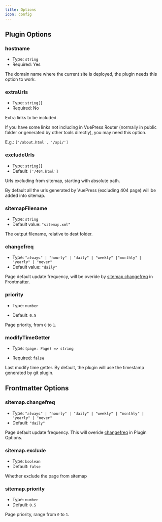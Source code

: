 ```yaml
---
title: Options
icon: config
---
```


## Plugin Options

### hostname

- Type: `string`
- Required: Yes

The domain name where the current site is deployed, the plugin needs this option to work.

### extraUrls

- Type: `string[]`
- Required: No

Extra links to be included.

If you have some links not including in VuePress Router (normally in public folder or generated by other tools directly), you may need this option.

E.g.: `['/about.html', '/api/']`

### excludeUrls

- Type: `string[]`
- Default: `['/404.html']`

Urls excluding from sitemap, starting with absolute path.

By default all the urls generated by VuePress (excluding 404 page) will be added into sitemap.

### sitemapFilename

- Type: `string`
- Default value: `"sitemap.xml"`

The output filename, relative to dest folder.

### changefreq

- Type: `"always" | "hourly" | "daily" | "weekly" |"monthly" | "yearly" | "never"`
- Default value: `"daily"`

Page default update frequency, will be overide by [sitemap.changefreq](#sitemap-changefreq) in Frontmatter.

### priority

- Type: `number`

- Default: `0.5`

Page priority, from `0` to `1`.

### modifyTimeGetter

- Type: `(page: Page) => string`

- Required: `false`

Last modify time getter. By default, the plugin will use the timestamp generated by git plugin.

## Frontmatter Options

### sitemap.changefreq

- Type: `"always" | "hourly" | "daily" | "weekly" | "monthly" | "yearly" | "never"`
- Default: `"daily"`

Page default update frequency. This will overide [changefreq](#changefreq) in Plugin Options.

### sitemap.exclude

- Type: `boolean`
- Default: `false`

Whether exclude the page from sitemap

### sitemap.priority

- Type: `number`
- Default: `0.5`

Page priority, range from `0` to `1`.
